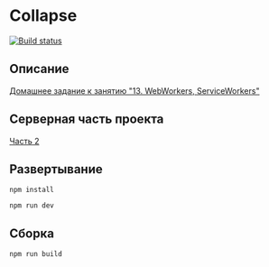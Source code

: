 # Collapse

[![Build status](https://ci.appveyor.com/api/projects/status/xo3bqwhfn9bis24w?svg=true)](https://ci.appveyor.com/project/SirPen9uin/ahj-workers)

## Описание

[Домашнее задание к занятию "13. WebWorkers, ServiceWorkers"](https://github.com/netology-code/ahj-homeworks/tree/AHJ-50/workers#loading-styling)

## Серверная часть проекта

[Часть 2](https://github.com/SirPen9uin/ahj_workers_backend)

## Развертывание

```npm install```

```npm run dev```

## Сборка

```npm run build```
